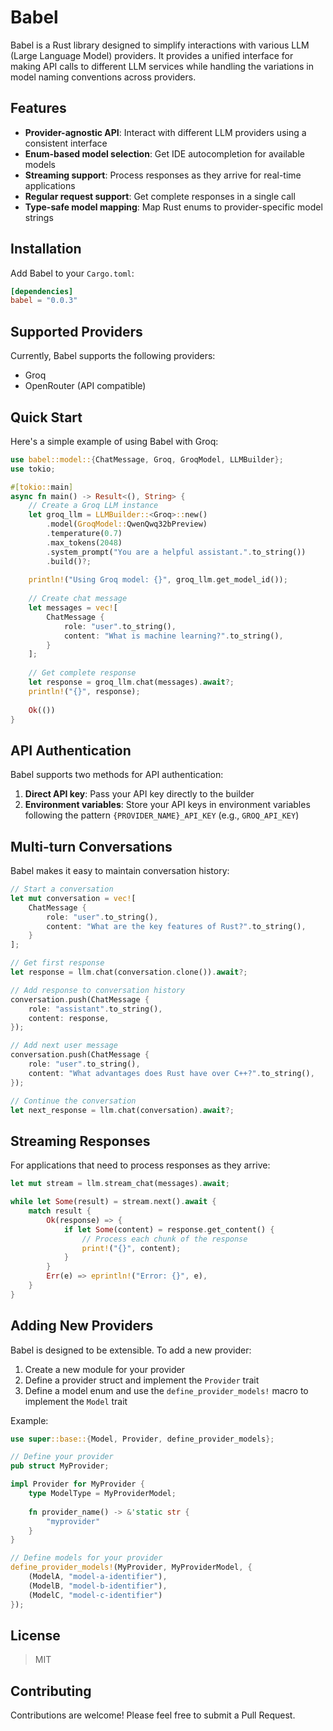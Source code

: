 # Babel

Babel is a Rust library designed to simplify interactions with various LLM (Large Language Model) providers. It provides a unified interface for making API calls to different LLM services while handling the variations in model naming conventions across providers.

## Features

- **Provider-agnostic API**: Interact with different LLM providers using a consistent interface
- **Enum-based model selection**: Get IDE autocompletion for available models
- **Streaming support**: Process responses as they arrive for real-time applications
- **Regular request support**: Get complete responses in a single call
- **Type-safe model mapping**: Map Rust enums to provider-specific model strings

## Installation

Add Babel to your `Cargo.toml`:

```toml
[dependencies]
babel = "0.0.3"
```

## Supported Providers

Currently, Babel supports the following providers:
- Groq
- OpenRouter (API compatible)

## Quick Start

Here's a simple example of using Babel with Groq:

```rust
use babel::model::{ChatMessage, Groq, GroqModel, LLMBuilder};
use tokio;

#[tokio::main]
async fn main() -> Result<(), String> {
    // Create a Groq LLM instance
    let groq_llm = LLMBuilder::<Groq>::new()
        .model(GroqModel::QwenQwq32bPreview)
        .temperature(0.7)
        .max_tokens(2048)
        .system_prompt("You are a helpful assistant.".to_string())
        .build()?;
    
    println!("Using Groq model: {}", groq_llm.get_model_id());
    
    // Create chat message
    let messages = vec![
        ChatMessage {
            role: "user".to_string(),
            content: "What is machine learning?".to_string(),
        }
    ];
    
    // Get complete response
    let response = groq_llm.chat(messages).await?;
    println!("{}", response);
    
    Ok(())
}
```

## API Authentication

Babel supports two methods for API authentication:

1. **Direct API key**: Pass your API key directly to the builder
2. **Environment variables**: Store your API keys in environment variables following the pattern `{PROVIDER_NAME}_API_KEY` (e.g., `GROQ_API_KEY`)

## Multi-turn Conversations

Babel makes it easy to maintain conversation history:

```rust
// Start a conversation
let mut conversation = vec![
    ChatMessage {
        role: "user".to_string(),
        content: "What are the key features of Rust?".to_string(),
    }
];

// Get first response
let response = llm.chat(conversation.clone()).await?;

// Add response to conversation history
conversation.push(ChatMessage {
    role: "assistant".to_string(),
    content: response,
});

// Add next user message
conversation.push(ChatMessage {
    role: "user".to_string(),
    content: "What advantages does Rust have over C++?".to_string(),
});

// Continue the conversation
let next_response = llm.chat(conversation).await?;
```

## Streaming Responses

For applications that need to process responses as they arrive:

```rust
let mut stream = llm.stream_chat(messages).await;

while let Some(result) = stream.next().await {
    match result {
        Ok(response) => {
            if let Some(content) = response.get_content() {
                // Process each chunk of the response
                print!("{}", content);
            }
        }
        Err(e) => eprintln!("Error: {}", e),
    }
}
```

## Adding New Providers

Babel is designed to be extensible. To add a new provider:

1. Create a new module for your provider
2. Define a provider struct and implement the `Provider` trait
3. Define a model enum and use the `define_provider_models!` macro to implement the `Model` trait

Example:

```rust
use super::base::{Model, Provider, define_provider_models};

// Define your provider
pub struct MyProvider;

impl Provider for MyProvider {
    type ModelType = MyProviderModel;
    
    fn provider_name() -> &'static str {
        "myprovider"
    }
}

// Define models for your provider
define_provider_models!(MyProvider, MyProviderModel, {
    (ModelA, "model-a-identifier"),
    (ModelB, "model-b-identifier"),
    (ModelC, "model-c-identifier")
});
```

## License

> MIT

## Contributing

Contributions are welcome! Please feel free to submit a Pull Request.